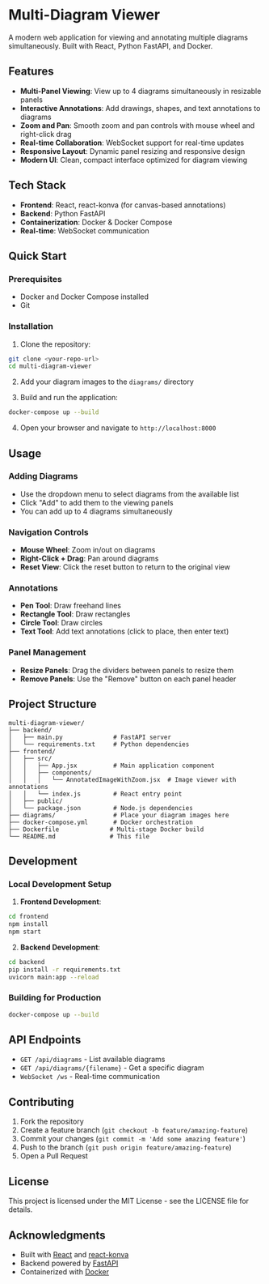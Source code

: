# Multi-Diagram Viewer

A modern web application for viewing and annotating multiple diagrams simultaneously. Built with React, Python FastAPI, and Docker.

## Features

- **Multi-Panel Viewing**: View up to 4 diagrams simultaneously in resizable panels
- **Interactive Annotations**: Add drawings, shapes, and text annotations to diagrams
- **Zoom and Pan**: Smooth zoom and pan controls with mouse wheel and right-click drag
- **Real-time Collaboration**: WebSocket support for real-time updates
- **Responsive Layout**: Dynamic panel resizing and responsive design
- **Modern UI**: Clean, compact interface optimized for diagram viewing

## Tech Stack

- **Frontend**: React, react-konva (for canvas-based annotations)
- **Backend**: Python FastAPI
- **Containerization**: Docker & Docker Compose
- **Real-time**: WebSocket communication

## Quick Start

### Prerequisites

- Docker and Docker Compose installed
- Git

### Installation

1. Clone the repository:
```bash
git clone <your-repo-url>
cd multi-diagram-viewer
```

2. Add your diagram images to the `diagrams/` directory

3. Build and run the application:
```bash
docker-compose up --build
```

4. Open your browser and navigate to `http://localhost:8000`

## Usage

### Adding Diagrams
- Use the dropdown menu to select diagrams from the available list
- Click "Add" to add them to the viewing panels
- You can add up to 4 diagrams simultaneously

### Navigation Controls
- **Mouse Wheel**: Zoom in/out on diagrams
- **Right-Click + Drag**: Pan around diagrams
- **Reset View**: Click the reset button to return to the original view

### Annotations
- **Pen Tool**: Draw freehand lines
- **Rectangle Tool**: Draw rectangles
- **Circle Tool**: Draw circles
- **Text Tool**: Add text annotations (click to place, then enter text)

### Panel Management
- **Resize Panels**: Drag the dividers between panels to resize them
- **Remove Panels**: Use the "Remove" button on each panel header

## Project Structure

```
multi-diagram-viewer/
├── backend/
│   ├── main.py              # FastAPI server
│   └── requirements.txt     # Python dependencies
├── frontend/
│   ├── src/
│   │   ├── App.jsx          # Main application component
│   │   ├── components/
│   │   │   └── AnnotatedImageWithZoom.jsx  # Image viewer with annotations
│   │   └── index.js         # React entry point
│   ├── public/
│   └── package.json         # Node.js dependencies
├── diagrams/                # Place your diagram images here
├── docker-compose.yml       # Docker orchestration
├── Dockerfile              # Multi-stage Docker build
└── README.md               # This file
```

## Development

### Local Development Setup

1. **Frontend Development**:
```bash
cd frontend
npm install
npm start
```

2. **Backend Development**:
```bash
cd backend
pip install -r requirements.txt
uvicorn main:app --reload
```

### Building for Production

```bash
docker-compose up --build
```

## API Endpoints

- `GET /api/diagrams` - List available diagrams
- `GET /api/diagrams/{filename}` - Get a specific diagram
- `WebSocket /ws` - Real-time communication

## Contributing

1. Fork the repository
2. Create a feature branch (`git checkout -b feature/amazing-feature`)
3. Commit your changes (`git commit -m 'Add some amazing feature'`)
4. Push to the branch (`git push origin feature/amazing-feature`)
5. Open a Pull Request

## License

This project is licensed under the MIT License - see the LICENSE file for details.

## Acknowledgments

- Built with [React](https://reactjs.org/) and [react-konva](https://konvajs.org/docs/react/)
- Backend powered by [FastAPI](https://fastapi.tiangolo.com/)
- Containerized with [Docker](https://www.docker.com/) 